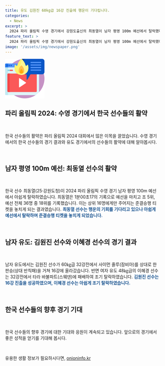 ```yaml
---
title: 유도 김원진 60kg급 16강 진출에 행운이 기다립니다.
categories:
  - News
excerpt: >
  2024 파리 올림픽 수영 경기에서 강원도출신의 최동열이 남자 평영 100m 예선에서 탈락했다. 1분00초17의 기록으로 36명 중 18위를 기록하며 준결승에 진출하지 못했지만, 대기 2번으로 행운의 기회를 가졌다. 한편, 남자 유도의 김원진은 32강전에서 승리를 거두고 16강에 올랐으나 여자 유도의 이혜경은 조기 탈락했다.
feature_text: >
  2024 파리 올림픽 수영 경기에서 강원도출신의 최동열이 남자 평영 100m 예선에서 탈락했다. 1분00초17의 기록으로 36명 중 18위를 기록하며 준결승에 진출하지 못했지만, 대기 2번으로 행운의 기회를 가졌다. 한편, 남자 유도의 김원진은 32강전에서 승리를 거두고 16강에 올랐으나 여자 유도의 이혜경은 조기 탈락했다.
image: '/assets/img/newspaper.png'
---
```


<p><img src="/assets/img/news.png" alt="rentncar 속보" /></p>

<h2 data-ke-size="size26">파리 올림픽 2024: 수영 경기에서 한국 선수들의 활약</h2>

<p data-ke-size="size16">&nbsp;</p>

<p>한국 선수들의 활약은 파리 올림픽 2024 대회에서 많은 이목을 끌었습니다. 수영 경기에서의 한국 선수들의 경기 결과와 유도 경기에서의 선수들의 활약에 대해 알아봅시다.</p>

<p data-ke-size="size16">&nbsp;</p>

<h2>남자 평영 100m 예선: 최동열 선수의 활약</h2>

<p data-ke-size="size16">&nbsp;</p>

<p>한국 선수 최동열(25·강원도청)이 2024 파리 올림픽 수영 경기 남자 평영 100m 예선에서 아쉽게 탈락하였습니다. 최동열은 1분00초17의 기록으로 예선을 마치고 조 5위, 예선 전체 36명 중 18위를 기록했습니다. 이는 상위 16명에게만 주어지는 준결승행 티켓을 놓치게 되는 결과였습니다.
<b><span style="color: #1a5490;">최동열 선수는 행운의 기회를 기다리고 있으나 아쉽게 예선에서 탈락하며 준결승행 티켓을 놓치게 되었습니다.</span></b></p>

<p data-ke-size="size16">&nbsp;</p>

<h2>남자 유도: 김원진 선수와 이혜경 선수의 경기 결과</h2>

<p data-ke-size="size16">&nbsp;</p>

<p>남자 유도에서는 김원진 선수가 60㎏급 32강전에서 사이먼 줄루(잠비아)를 상대로 한판승(상대 반칙패)을 거쳐 16강에 올라갔습니다. 반면 여자 유도 48㎏급의 이혜경 선수는 32강전에서 타라 바불파트(스웨덴)에 패배하여 조기 탈락하였습니다.
<b><span style="color: #1a5490;">김원진 선수는 16강 진출을 성공하였으며, 이혜경 선수는 아쉽게 조기 탈락하였습니다.</span></b></p>

<p data-ke-size="size16">&nbsp;</p>

<h2>한국 선수들의 향후 경기 기대</h2>

<p data-ke-size="size16">&nbsp;</p>

<p>한국 선수들의 향후 경기에 대한 기대와 응원이 계속되고 있습니다. 앞으로의 경기에서 좋은 성적을 얻기를 기대해 봅시다.</p>

<p data-ke-size="size16">&nbsp;</p>
유용한 생활 정보가 필요하시다면, <a href="https://onioninfo.kr" rel="dofollow">onioninfo.kr</a>



